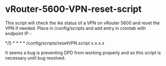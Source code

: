 # vRouter-5600-VPN-reset-script

This script will check the ike status of a VPN on vRouter 5600 and reset the VPN if needed. Place in /config/scripts and add entry in crontab with endpoint IP - 

*/5 * * * * /config/scripts/resetVPN.script x.x.x.x

It seems a bug is preventing DPD from working properly and so this script is necessary until bug resolved.
